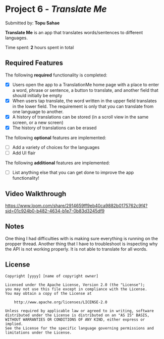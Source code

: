 # Project 6 - *Translate Me*

Submitted by: **Topu Sahae**

**Translate Me** is an app that translates words/sentences to different languages. 

Time spent: **2** hours spent in total

## Required Features

The following **required** functionality is completed:

- [X] Users open the app to a TranslationMe home page with a place to enter a word, phrase or sentence, a button to translate, and another field that should initially be empty
- [X] When users tap translate, the word written in the upper field translates in the lower field. The requirement is only that you can translate from one language to another.
- [X] A history of translations can be stored (in a scroll view in the same screen, or a new screen)
- [X] The history of translations can be erased
 
The following **optional** features are implemented:

- [ ] Add a variety of choices for the languages
- [ ] Add UI flair

The following **additional** features are implemented:

- [ ] List anything else that you can get done to improve the app functionality!

## Video Walkthrough

https://www.loom.com/share/2914659ff9eb40ca9882b0175762c9f4?sid=01c924b0-b482-4634-b1e7-0b83d3245df9

## Notes

One thing I had difficulties with is making sure everything is running on the propper thread. Another thing that I have to troubleshoot is inspecting why the API is not working properly. It is not able to translate for all words.

## License

    Copyright [yyyy] [name of copyright owner]

    Licensed under the Apache License, Version 2.0 (the "License");
    you may not use this file except in compliance with the License.
    You may obtain a copy of the License at

        http://www.apache.org/licenses/LICENSE-2.0

    Unless required by applicable law or agreed to in writing, software
    distributed under the License is distributed on an "AS IS" BASIS,
    WITHOUT WARRANTIES OR CONDITIONS OF ANY KIND, either express or implied.
    See the License for the specific language governing permissions and
    limitations under the License.
